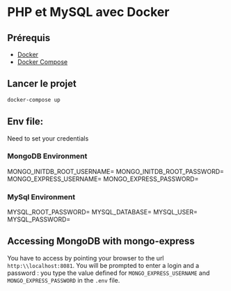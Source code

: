# PHP et MySQL avec Docker

## Prérequis

- [Docker](https://docs.docker.com/install/)
- [Docker Compose](https://docs.docker.com/compose/install/)

## Lancer le projet

```bash
docker-compose up
```

## Env file:

Need to set your credentials

### MongoDB Environment
MONGO_INITDB_ROOT_USERNAME=
MONGO_INITDB_ROOT_PASSWORD=
MONGO_EXPRESS_USERNAME=
MONGO_EXPRESS_PASSWORD=

### MySql Environment
MYSQL_ROOT_PASSWORD=
MYSQL_DATABASE= 
MYSQL_USER= 
MYSQL_PASSWORD= 

## Accessing MongoDB with mongo-express

You have to access by pointing your browser to the url `http:\\localhost:8081`. You will be prompted to enter a login and a password : you type the value defined for `MONGO_EXPRESS_USERNAME` and `MONGO_EXPRESS_PASSWORD` in the `.env` file.
